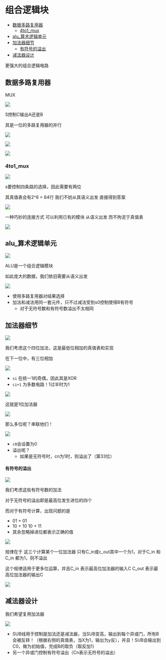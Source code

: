 # 组合逻辑块
 
* [数据多路复用器](#数据多路复用器)
  * [4to1_mux](#4to1_mux)
* [alu_算术逻辑单元](#alu_算术逻辑单元)
* [加法器细节](#加法器细节)
    * [有符号的溢出](#有符号的溢出)
* [减法器设计](#减法器设计)

更强大的组合逻辑电路

## 数据多路复用器

MUX

![](img/d5d74361.png)

S控制C输出A还是B

其是一位的多路复用器的并行

![](img/dfe2717c.png)

![](img/72ec42a7.png)

![](img/d6374297.png)

### 4to1_mux

![](img/0fba4764.png)

s要控制四条路的选择，因此需要有两位

其真值表会有2^6 = 64行 我们不妨从其语义出发 直接得到答案

![](img/a3fee746.png)

一种巧妙的连接方式 可以利用已有的模块 从语义出发 而不拘泥于真值表

![](img/d7526bad.png)

## alu_算术逻辑单元

![](img/e33d6f80.png)

ALU是一个组合逻辑模块

如此庞大的数据，我们依旧需要从语义出发

![](img/1644ee96.png)

* 使用多路复用器对结果选择
* 加法和减法用同一套元件，只不过减法受到s0控制使得B有符号
  * 对于无符号数和有符号数溢出不太相同

## 加法器细节

![](img/1feed11a.png)

我们考虑这个四位加法，这是最低位相加的真值表和实现

在下一位中，有三位相加

![](img/9d629963.png)

* `si` 在统一1的奇偶，因此其是XOR
* `ci+1`  为多数电路！1过半时为1

![](img/a7fd2372.png)

这就是1位加法器

![](img/fd0f8d21.png)

那么多位呢？串联他们！

![](img/08bc76cf.png)

* `c0`会设置为0
* 溢出呢？
  * 如果是无符号时，cn为1时，则溢出了（第33位）

#### 有符号的溢出

![](img/acfbebf6.png)

我们考虑这些有符号数的加法

对于无符号的溢出即是最高位发生进位的四个

而对于有符号计算，出现问题的是

* 01 + 01
* 10 + 10  10 + 11
* 其余忽略掉进位都表示正确的值

![](img/8ef4bb5f.png)

规律在于 这三个计算某个一位加法器 只有C_in或c_out其中一个为1，对于C_in 和 C_in 都为1，则不溢出

这个规律适用于更多位运算，并且C_in 表示最高位加法器的输入C C_out 表示最高位加法器的输出C

![](img/cbb95735.png)

## 减法器设计

我们希望复用加法器

![](img/793297bf.png)

* SUB线用于控制是加法还是减法器，当SUB变高，输出到每个异或门，所有B会被反转！（根据右侧的真值表，当X为1，输出为y反），并且！SUB会输出到C0，做为初始值，完成B的取负（取反加1）
* 另一个异或门控制有符号溢出（Cn表示无符号的溢出）
